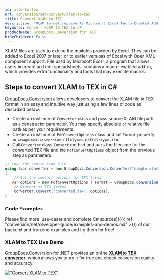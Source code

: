 ```yaml
---
id: xlam-to-tex
url: conversion/net/convert/xlam-to-tex
title: Convert XLAM to TEX
description: "XLAM format represents Microsoft Excel Macro-Enabled Add-In with .xlam extension. Learn how to convert XLAM to TEX file programmatically in C# language using GroupDocs.Conversion for .NET library."
keywords: Convert XLAM to TEX in C#
productName: GroupDocs.Conversion for .NET
hideChildren: False
---
```


XLAM files are used to extend the modules provided by Excel. They can be added to Excel 2007 or later, or to earlier versions of Excel with Open XML component support. File used by Microsoft Excel, a program that allows users to create and edit spreadsheets; contains a macro-enabled add-in, which provides extra functionality and tools that may execute macros.

## Steps to convert XLAM to TEX in C#

[GroupDocs.Conversion](https://products.groupdocs.com/conversion/net) allows developers to convert the XLAM file to TEX format in an easy and intuitive way just using a few lines of code as described below:

* Create an instance of `Converter` class and pass source XLAM file path as a constructor parameter. You may specify absolute or relative file path as per your requirements. 
* Create an instance of `PdfConvertOptions` class and set `Format` property to `GroupDocs.Conversion.FileTypes.PdfFileType.Tex`.
* Call `Converter` class `Convert` method and pass the filename for the converted TEX file and the `PdfConvertOptions` object from the previous step as parameters.

```csharp
// Load the source XLAM file
using (var converter = new GroupDocs.Conversion.Converter("sample.xlam"))
{
    // Set the convert options for TEX format
   var options = new PdfConvertOptions { Format = GroupDocs.Conversion.FileTypes.PdfFileType.Tex };
    // Convert to TEX format
    converter.Convert("converted.tex", options);
}
```

### Code Examples

Please find more [use-cases and complete C# sources]({{< ref "conversion/net/developer-guide/examples-and-demos.md" >}}) of our backend and frontend examples and try them for free!

### XLAM to TEX Live Demo

GroupDocs.Conversion for .NET provides an online [**XLAM to TEX converter**](https://products.groupdocs.app/conversion/xlam-to-tex), which allows you to try it for free and check conversion quality and accuracy.

[!["Convert XLAM to TEX"](conversion/net/images/convert-to-tex/convert-xlam-to-tex.png)](https://products.groupdocs.app/conversion/xlam-to-tex)